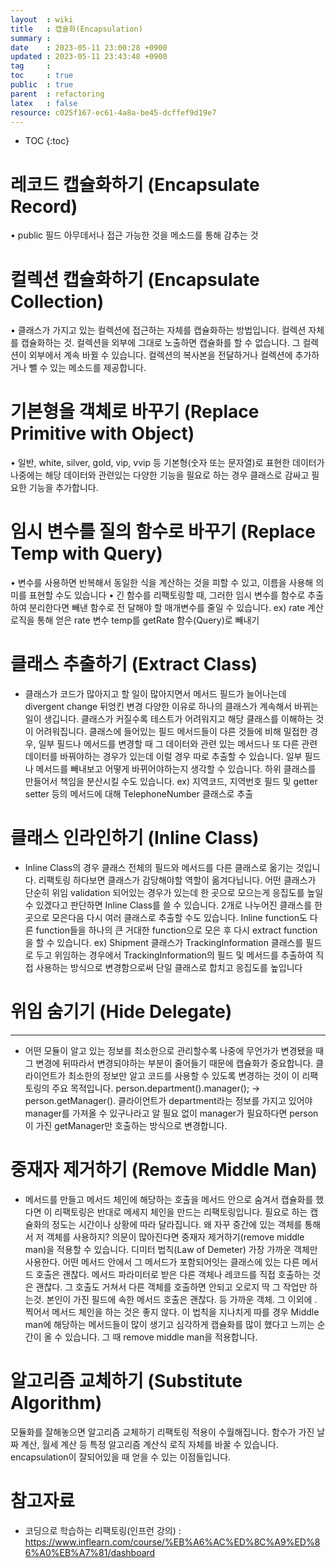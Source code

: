 ```yaml
---
layout  : wiki
title   : 캡슐화(Encapsulation)
summary : 
date    : 2023-05-11 23:00:28 +0900
updated : 2023-05-11 23:43:48 +0900
tag     : 
toc     : true
public  : true
parent  : refactoring
latex   : false
resource: c025f167-ec61-4a8a-be45-dcffef9d19e7
---
```

* TOC
{:toc}

# 레코드 캡슐화하기 (Encapsulate Record)
• public 필드 아무데서나 접근 가능한 것을 메소드를 통해 감추는 것

# 컬렉션 캡슐화하기 (Encapsulate Collection) 
• 클래스가 가지고 있는 컬렉션에 접근하는 자체를 캡슐화하는 방법입니다. 컬렉션 자체를 캡슐화하는 것. 컬렉션을 외부에 그대로 노출하면 캡슐화를 할 수 없습니다. 그 컬렉션이 외부에서 계속 바뀔 수 있습니다. 컬렉션의 복사본을 전달하거나 컬렉션에 추가하거나 뺄 수 있는 메소드를 제공합니다. 
	
# 기본형을 객체로 바꾸기 (Replace Primitive with Object)
• 일반, white, silver, gold, vip, vvip 등 기본형(숫자 또는 문자열)로 표현한 데이터가 나중에는 해당 데이터와 관련있는 다양한 기능을 필요로 하는 경우 클래스로 감싸고 필요한 기능을 추가합니다.
	
# 임시 변수를 질의 함수로 바꾸기 (Replace Temp with Query)
• 변수를 사용하면 반복해서 동일한 식을 계산하는 것을 피할 수 있고, 이름을 사용해 의미를
표현할 수도 있습니다
• 긴 함수를 리팩토링할 때, 그러한 임시 변수를 함수로 추출하여 분리한다면 빼낸 함수로 전
달해야 할 매개변수를 줄일 수 있습니다.
ex) rate 계산 로직을 통해 얻은 rate 변수 temp를 getRate 함수(Query)로 빼내기

# 클래스 추출하기 (Extract Class)
* 클래스가 코드가 많아지고 할 일이 많아지면서 메서드 필드가 늘어나는데 divergent change 뒤엉킨 변경 다양한 이유로 하나의 클래스가 계속해서 바뀌는 일이 생깁니다. 클래스가 커질수록 테스트가 어려워지고 해당 클래스를 이해하는 것이 어려워집니다. 클래스에 들어있는 필드 메서드들이 다른 것들에 비해 밀접한 경우, 일부 필드나 메서드를 변경할 때 그 데이터와 관련 있는 메서드나 또 다른 관련 데이터를 바꿔야하는 경우가 있는데 이럴 경우 따로 추출할 수 있습니다. 일부 필드나 메서드를 빼내보고 어떻게 바뀌어야하는지 생각할 수 있습니다. 하위 클래스를 만들어서 책임을 분산시킬 수도 있습니다. 
ex) 지역코드, 지역번호 필드 및 getter setter 등의 메서드에 대해 TelephoneNumber 클래스로 추출

# 클래스 인라인하기 (Inline Class)

* Inline Class의 경우 클래스 전체의 필드와 메서드를 다른 클래스로 옮기는 것입니다. 리팩토링 하다보면 클래스가 감당해야할 역할이 옮겨다닙니다. 어떤 클래스가 단순히 위임 validation 되어있는 경우가 있는데 한 곳으로 모으는게 응집도를 높일 수 있겠다고 판단하면 Inline Class를 쓸 수 있습니다. 
2개로 나누어진 클래스를 한 곳으로 모은다음 다시 여러 클래스로 추출할 수도 있습니다. Inline function도 다른 function들을 하나의 큰 거대한  function으로 모은 후 다시 extract function을 할 수 있습니다. 
ex) Shipment 클래스가 TrackingInformation 클래스를 필드로 두고 위임하는 경우에서 TrackingInformation의 필드 및 메서드를 추출하여 직접 사용하는 방식으로 변경함으로써 단일 클래스로 합치고 응집도를 높입니다


# 위임 숨기기 (Hide Delegate) 
---	
* 어떤 모듈이 알고 있는 정보를 최소한으로 관리할수록 나중에 무언가가 변경됐을 때 그 변경에 뒤따라서 변경되야하는 부분이 줄어들기 때문에 캡슐화가 중요합니다. 클라이언트가 최소한의 정보만 알고 코드를 사용할 수 있도록 변경하는 것이 이 리팩토링의 주요 목적입니다.  person.department().manager(); -> person.getManager(). 클라이언트가 department라는 정보를 가지고 있어야 manager를 가져올 수 있구나라고 알 필요 없이 manager가 필요하다면 person이 가진 getManager만 호출하는 방식으로 변경합니다. 
	
# 중재자 제거하기 (Remove Middle Man)
* 메서드를 만들고 메서드 체인에 해당하는 호출을 메서드 안으로 숨겨서 캡슐화를 했다면 이 리팩토링은 반대로 메세지 체인을 만드는 리팩토링입니다. 필요로 하는 캡슐화의 정도는 시간이나 상황에 따라 달라집니다. 왜 자꾸 중간에 있는 객체를 통해서 저 객체를 사용하지? 의문이 많아진다면  중재자 제거하기(remove middle man)을 적용할 수 있습니다. 
	디미터 법칙(Law of Demeter) 가장 가까운 객체만 사용한다. 어떤 메서드 안에서 그 메서드가 포함되어잇는 클래스에 있는 다른 메서드 호출은 괜찮다. 메서드 파라미터로 받은 다른 객체나 레코드를 직접 호출하는 것은 괜찮다. 그 호출도 거쳐서 다른 객체를 호출하면 안되고 오로지 딱 그 작업만 하는것. 본인이 가진 필드에 속한 메서드 호출은 괜찮다. 등 가까운 객체. 그 이외에 . 찍어서 메서드 체인을 하는 것은 좋지 않다. 이 법칙을 지나치게 따를 경우 Middle man에 해당하는 메서드들이 많이 생기고 심각하게 캡슐화를 많이 했다고 느끼는 순간이 올 수 있습니다. 그 때 remove middle man을 적용합니다.
	
# 알고리즘 교체하기 (Substitute Algorithm) 
모듈화를 잘해놓으면 알고리즘 교체하기 리팩토링 적용이 수월해집니다. 함수가 가진 날짜 계산, 월세 계산 등 특정 알고리즘 계산식 로직 자체를 바꿀 수 있습니다. encapsulation이 잘되어있을 때 얻을 수 있는 이점들입니다. 


# 참고자료
* 코딩으로 학습하는 리팩토링(인프런 강의) : <https://www.inflearn.com/course/%EB%A6%AC%ED%8C%A9%ED%86%A0%EB%A7%81/dashboard>
